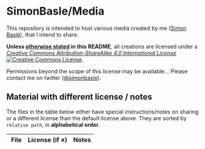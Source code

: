# SimonBasle/Media
This repository is intended to host various media created by me (<a xmlns:cc="http://creativecommons.org/ns#" href="https://github.com/simonbasle/media" property="cc:attributionName" rel="cc:attributionURL">Simon Baslé</a>), that I intend to share.

**Unless [otherwise stated](#material-with-different-license--notes) in this README**, all creations are licensed under a *<a rel="license" href="http://creativecommons.org/licenses/by-sa/4.0/">Creative Commons Attribution-ShareAlike 4.0 International License</a>* <a rel="license" href="http://creativecommons.org/licenses/by-sa/4.0/"><img alt="Creative Commons License" style="border-width:0" src="https://i.creativecommons.org/l/by-sa/4.0/88x31.png" /></a>.

Permissions beyond the scope of this license may be available... Please contact me on twitter (<a xmlns:cc="http://creativecommons.org/ns#" href="https://twitter.com/simonbasle" rel="cc:morePermissions">@simonbasle</a>).

## Material with different license / notes
The files in the table below either have special instructions/notes on sharing or a different license than the default license above. They are sorted by `relative path`, in **alphabetical order**.

| File                   | License (if ≠) | Notes                                |
| ---------------------- | -------------- | ------------------------------------ |


